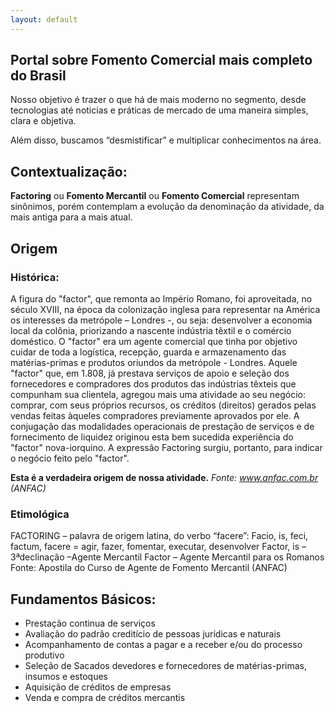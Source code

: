 ```yaml
---
layout: default
---
```


## Portal sobre Fomento Comercial mais completo do Brasil

Nosso objetivo é trazer o que há de mais moderno no segmento, desde tecnologias até noticias e práticas de mercado de uma maneira simples, clara e objetiva.

Além disso, buscamos “desmistificar” e multiplicar conhecimentos na área.

## Contextualização:

**Factoring** ou **Fomento Mercantil** ou **Fomento Comercial** representam sinônimos, porém contemplam a evolução da denominação da atividade, da mais antiga para a mais atual.

## Origem

### Histórica:

A figura do "factor", que remonta ao Império Romano, foi aproveitada, no século XVIII, na época da colonização inglesa para representar na América os interesses da metrópole – Londres -, ou seja: desenvolver a economia local da colônia, priorizando a nascente indústria têxtil e o comércio doméstico.
O "factor" era um agente comercial que tinha por objetivo cuidar de toda a logística, recepção, guarda e armazenamento das matérias-primas e produtos oriundos da metrópole - Londres.
Aquele "factor" que, em 1.808, já prestava serviços de apoio e seleção dos fornecedores e compradores dos produtos das indústrias têxteis que compunham sua clientela, agregou mais uma atividade ao seu negócio: comprar, com seus próprios recursos, os créditos (direitos) gerados pelas vendas feitas àqueles compradores previamente aprovados por ele.
A conjugação das modalidades operacionais de prestação de serviços e de fornecimento de liquidez originou esta bem sucedida experiência do "factor" nova-iorquino.
A expressão Factoring surgiu, portanto, para indicar o negócio feito pelo "factor".

**Esta é a verdadeira origem de nossa atividade.**
                                                                                                                        *Fonte: www.anfac.com.br (ANFAC)*

### Etimológica

FACTORING – palavra de origem latina, do verbo “facere”:
                               Facio, is, feci, factum, facere = agir, fazer, fomentar, executar, desenvolver
                               Factor, is – 3ªdeclinação –Agente Mercantil
                               Factor – Agente Mercantil para os Romanos
                                                                                                                                                                            Fonte: Apostila do Curso de Agente de Fomento Mercantil (ANFAC)

## Fundamentos Básicos:

* Prestação continua de serviços
* Avaliação do padrão creditício de pessoas jurídicas e naturais
* Acompanhamento de contas a pagar e a receber e/ou do processo produtivo
* Seleção de Sacados devedores e fornecedores de matérias-primas, insumos e estoques
* Aquisição de créditos de empresas
* Venda e compra de créditos mercantis
